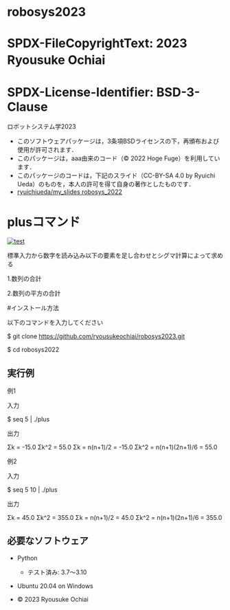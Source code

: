 # robosys2023
# SPDX-FileCopyrightText: 2023 Ryousuke Ochiai 　　　　　
# SPDX-License-Identifier: BSD-3-Clause
ロボットシステム学2023
* このソフトウェアパッケージは，3条項BSDライセンスの下，再頒布および使用が許可されます．
* このパッケージは，aaa由来のコード（© 2022 Hoge Fuge）を利用しています．
* このパッケージのコードは，下記のスライド（CC-BY-SA 4.0 by Ryuichi Ueda）のものを，本人の許可を得て自身の著作としたものです．
* [ryuichiueda/my_slides robosys_2022](https://github.com/ryuichiueda/my_slides/tree/master/robosys_2022)

# plusコマンド
[![test](https://github.com/ryousukeochiai/robosys2023/actions/workflows/test.yml/badge.svg)](https://github.com/ryousukeochiai/robosys2023/actions/workflows/test.yml)

標準入力から数字を読み込み以下の要素を足し合わせとシグマ計算によって求める

1.数列の合計

2.数列の平方の合計

#インストール方法

以下のコマンドを入力してください

$ git clone https://github.com/ryousukeochiai/robosys2023.git

$ cd robosys2022

## 実行例

例1

入力

$ seq 5 | ./plus

出力

 Σk = -15.0
 Σk^2 = 55.0
 Σk = n(n+1)/2 = -15.0
 Σk^2 = n(n+1)(2n+1)/6 = 55.0

例2

入力

$ seq 5 10  | ./plus

出力

 Σk = 45.0
 Σk^2 = 355.0
 Σk = n(n+1)/2 = 45.0
 Σk^2 = n(n+1)(2n+1)/6 = 355.0

## 必要なソフトウェア
* Python
  * テスト済み: 3.7〜3.10

* Ubuntu 20.04 on Windows
* © 2023 Ryousuke Ochiai
